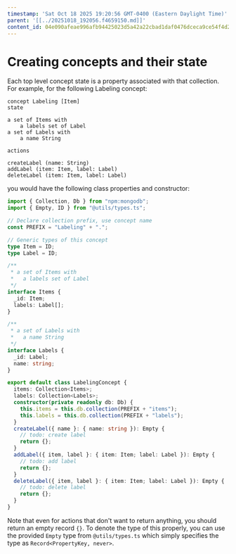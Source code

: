 ```yaml
---
timestamp: 'Sat Oct 18 2025 19:20:56 GMT-0400 (Eastern Daylight Time)'
parent: '[[../20251018_192056.f4659150.md]]'
content_id: 04e090afeae996afb94425023d5a42a22cbad1daf0476dceca9ce54f4d255b84
---
```


# Creating concepts and their state

Each top level concept state is a property associated with that collection. For example, for the following Labeling concept:

```concept
concept Labeling [Item]
state

a set of Items with
    a labels set of Label
a set of Labels with
    a name String

actions

createLabel (name: String)
addLabel (item: Item, label: Label)
deleteLabel (item: Item, label: Label)
```

you would have the following class properties and constructor:

```typescript
import { Collection, Db } from "npm:mongodb";
import { Empty, ID } from "@utils/types.ts";

// Declare collection prefix, use concept name
const PREFIX = "Labeling" + ".";

// Generic types of this concept
type Item = ID;
type Label = ID;

/**
 * a set of Items with
 *   a labels set of Label
 */
interface Items {
  _id: Item;
  labels: Label[];
}

/**
 * a set of Labels with
 *   a name String
 */
interface Labels {
  _id: Label;
  name: string;
}

export default class LabelingConcept {
  items: Collection<Items>;
  labels: Collection<Labels>;
  constructor(private readonly db: Db) {
    this.items = this.db.collection(PREFIX + "items");
    this.labels = this.db.collection(PREFIX + "labels");
  }
  createLabel({ name }: { name: string }): Empty {
    // todo: create label
    return {};
  }
  addLabel({ item, label }: { item: Item; label: Label }): Empty {
    // todo: add label
    return {};
  }
  deleteLabel({ item, label }: { item: Item; label: Label }): Empty {
    // todo: delete label
    return {};
  }
}
```

Note that even for actions that don't want to return anything, you should return an empty record `{}`. To denote the type of this properly, you can use the provided `Empty` type from `@utils/types.ts` which simply specifies the type as `Record<PropertyKey, never>`.
